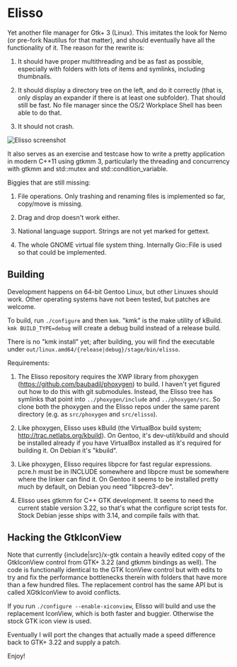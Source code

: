 # Elisso

Yet another file manager for Gtk+ 3 (Linux). This imitates the look for Nemo (or pre-fork Nautilus for that matter),
and should eventually have all the functionality of it. The reason for the rewrite is:

1) It should have proper multithreading and be as fast as possible, especially with folders with lots
   of items and symlinks, including thumbnails.

2) It should display a directory tree on the left, and do it correctly (that is, only display an expander
   if there is at least one subfolder). That should still be fast. No file manager since the OS/2 
   Workplace Shell has been able to do  that.

3) It should not crash.

![Elisso screenshot](/baubadil/elisso/blob/master/img/elisso-01.png "Elisso screenshot")

It also serves as an exercise and testcase how to write a pretty application in modern C++11 using gtkmm 3, particularly the threading and concurrency with gtkmm and std::mutex and std::condition_variable.

Biggies that are still missing:

1) File operations. Only trashing and renaming files is implemented so far, copy/move is missing.

2) Drag and drop doesn't work either.

3) National language support. Strings are not yet marked for gettext.

4) The whole GNOME virtual file system thing. Internally Gio::File is used so that could be implemented.

## Building

Development happens on 64-bit Gentoo Linux, but other Linuxes should work. Other operating systems have not been
tested, but patches are welcome.

To build, run `./configure` and then `kmk`. "kmk" is the make utility of kBuild.
`kmk BUILD_TYPE=debug` will create a debug build instead of a release build.

There is no "kmk install" yet; after building, you will find the executable under
`out/linux.amd64/{release|debug}/stage/bin/elisso`.

Requirements:

 1) The Elisso repository requires the XWP library from phoxygen (https://github.com/baubadil/phoxygen) to build. 
    I haven't yet figured out how to do this with git submodules. Instead, the Elisso tree has symlinks that point 
    into `../phoxygen/include` and `../phoxygen/src`. So clone both the phoxygen and the Elisso repos under the same
    parent directory (e.g. as `src/phoxygen` and `src/elisso`).

 2) Like phoxygen, Elisso uses kBuild (the VirtualBox build system; http://trac.netlabs.org/kbuild). On Gentoo, 
    it's dev-util/kbuild and should be installed already if you have VirtualBox installed as it's required for 
    building it. On Debian it's "kbuild".

 3) Like phoxygen, Elisso requires libpcre for fast regular expressions. pcre.h must be in INCLUDE somewhere and 
    libpcre must be somewhere where the linker can find it. On Gentoo it seems to be installed pretty much by 
    default, on Debian you need "libpcre3-dev".

 4) Elisso uses gtkmm for C++ GTK development. It seems to need the current stable version 3.22, so that's what
    the configure script tests for. Stock Debian jesse ships with 3.14, and compile fails with that.


## Hacking the GtkIconView

Note that currently {include|src}/x-gtk contain a heavily edited copy of the GtkIconView control from GTK+ 3.22
(and gtkmm bindings as well). The code is functionally identical to the GTK IconView control but with edits
to try and fix the performance bottlenecks therein with folders that have more than a few hundred files. 
The replacement control has the same API but is called XGtkIconView to avoid conflicts.

If you run `./configure --enable-xiconview`, Elisso will build and use the replacement IconView, which is both
faster and buggier. Otherwise the stock GTK icon view is used.

Eventually I will port the changes that actually made a speed difference back to GTK+ 3.22 and supply a patch.

Enjoy!

